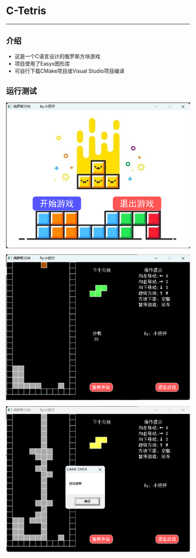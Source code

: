 # C-Tetris

---

## 介绍

- 这是一个C语言设计的俄罗斯方块游戏
- 项目使用了Easyx图形库
- 可自行下载CMake项目或Visual Studio项目编译

## 运行测试
![Begin](https://github.com/XFZAIMFQ/C-Tetris/blob/main/test-image/begin.png)

![Run](https://github.com/XFZAIMFQ/C-Tetris/blob/main/test-image/Run.png)

![Over](https://github.com/XFZAIMFQ/C-Tetris/blob/main/test-image/over.png)